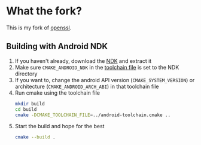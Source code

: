 # What the fork?
This is my fork of [openssl](https://github.com/openssl/openssl/).

## Building with Android NDK
1. If you haven't already, download the [NDK](https://developer.android.com/ndk/downloads) and extract it
2. Make sure `CMAKE_ANDROID_NDK` in the [toolchain file](android-toolchain.cmake) is set to the NDK directory
3. If you want to, change the android API version (`CMAKE_SYSTEM_VERSION`) or architecture (`CMAKE_ANDROID_ARCH_ABI`) in that toolchain file
4. Run cmake using the toolchain file
   ```sh
   mkdir build
   cd build
   cmake -DCMAKE_TOOLCHAIN_FILE=../android-toolchain.cmake ..
   ```
5. Start the build and hope for the best
   ```sh
   cmake --build .
   ```